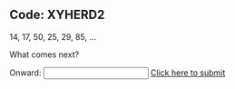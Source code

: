 ## Code: XYHERD2

14, 17, 50, 25, 29, 85, ... 

What comes next?

Onward: <input id='password' type='text'  />
<a href="https://MerrickMath.github.io/MerrickMath.github.io-CelebrateMath/p6.html" onclick="javascript:return validatePass()">  Click here to submit  </a>
<script>
function validatePass(){
    if(document.getElementById('password').value == '89'){
        return true;
    }else{
        alert('wrong password!!');
        return false;
    }
}
</script>

